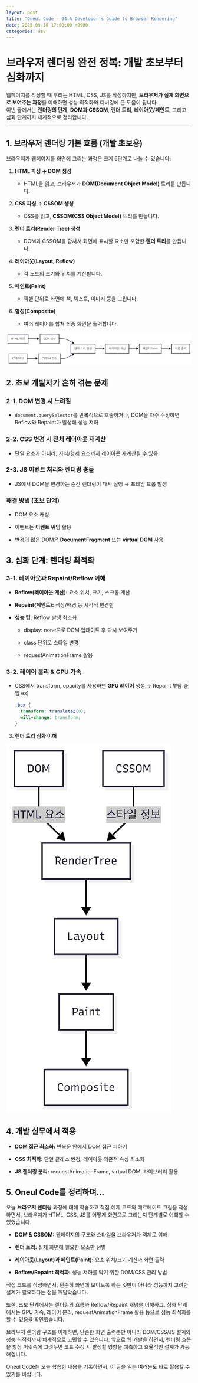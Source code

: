 ```yaml
---
layout: post
title: "Oneul Code - 04.A Developer's Guide to Browser Rendering"
date: 2025-09-18 17:00:00 +0900
categories: dev
---
```


# 브라우저 렌더링 완전 정복: 개발 초보부터 심화까지

웹페이지를 작성할 때 우리는 HTML, CSS, JS를 작성하지만, **브라우저가 실제 화면으로 보여주는 과정**을 이해하면 성능 최적화와 디버깅에 큰 도움이 됩니다.  
이번 글에서는 **렌더링의 단계**, **DOM과 CSSOM**, **렌더 트리**, **레이아웃/페인트**, 그리고 심화 단계까지 체계적으로 정리합니다.

---

## 1. 브라우저 렌더링 기본 흐름 (개발 초보용)

브라우저가 웹페이지를 화면에 그리는 과정은 크게 6단계로 나눌 수 있습니다:

1. **HTML 파싱 → DOM 생성**

   - HTML을 읽고, 브라우저가 **DOM(Document Object Model)** 트리를 만듭니다.

2. **CSS 파싱 → CSSOM 생성**

   - CSS를 읽고, **CSSOM(CSS Object Model)** 트리를 만듭니다.

3. **렌더 트리(Render Tree) 생성**

   - DOM과 CSSOM을 합쳐서 화면에 표시할 요소만 포함한 **렌더 트리**를 만듭니다.

4. **레이아웃(Layout, Reflow)**

   - 각 노드의 크기와 위치를 계산합니다.

5. **페인트(Paint)**

   - 픽셀 단위로 화면에 색, 텍스트, 이미지 등을 그립니다.

6. **합성(Composite)**
   - 여러 레이어를 합쳐 최종 화면을 출력합니다.

![브라우저 랜더링 흐름](/assets/images/browser.png)

## 2. 초보 개발자가 흔히 겪는 문제

### 2-1. **DOM 변경 시 느려짐**

- `document.querySelector`를 반복적으로 호출하거나, DOM을 자주 수정하면 Reflow와 Repaint가 발생해 성능 저하

### 2-2. **CSS 변경 시 전체 레이아웃 재계산**

- 단일 요소가 아니라, 자식/형제 요소까지 레이아웃 재계산될 수 있음

### 2-3. **JS 이벤트 처리와 렌더링 충돌**

- JS에서 DOM을 변경하는 순간 렌더링이 다시 실행 → 프레임 드롭 발생

### 해결 방법 (초보 단계)

- DOM 요소 캐싱

- 이벤트는 **이벤트 위임** 활용

- 변경이 많은 DOM은 **DocumentFragment** 또는 **virtual DOM** 사용

## 3. 심화 단계: 렌더링 최적화

### 3-1. **레이아웃과 Repaint/Reflow 이해**

- **Reflow(레이아웃 계산):** 요소 위치, 크기, 스크롤 계산

- **Repaint(페인트):** 색상/배경 등 시각적 변경만

- **성능 팁:** Reflow 발생 최소화

  - display: none으로 DOM 업데이트 후 다시 보여주기

  - class 단위로 스타일 변경

  - requestAnimationFrame 활용

### 3-2. **레이어 분리 & GPU 가속**

- CSS에서 transform, opacity를 사용하면 **GPU 레이어** 생성 → Repaint 부담 줄임
  ex)
  ```css
  .box {
    transform: translateZ(0);
    will-change: transform;
  }
  ```

3. **렌더 트리 심화 이해**

![브라우저 심화 흐름](/assets/images/browser1.png)

## 4. 개발 실무에서 적용

- **DOM 접근 최소화:** 반복문 안에서 DOM 접근 피하기

- **CSS 최적화:** 단일 클래스 변경, 레이아웃 의존적 속성 최소화

- **JS 렌더링 분리:** requestAnimationFrame, virtual DOM, 라이브러리 활용

## 5. Oneul Code를 정리하며...

오늘 **브라우저 렌더링** 과정에 대해 학습하고 직접 예제 코드와 메르메이드 그림을 작성하면서, 브라우저가 HTML, CSS, JS를 어떻게 화면으로 그리는지 단계별로 이해할 수 있었습니다.

- **DOM & CSSOM:** 웹페이지의 구조와 스타일을 브라우저가 객체로 이해

- **렌더 트리:** 실제 화면에 필요한 요소만 선별

- **레이아웃(Layout)과 페인트(Paint):** 요소 위치/크기 계산과 화면 출력

- **Reflow/Repaint 최적화:** 성능 저하를 막기 위한 DOM/CSS 관리 방법

직접 코드를 작성하면서, 단순히 화면에 보이도록 하는 것만이 아니라 성능까지 고려한 설계가 필요하다는 점을 깨달았습니다.

또한, 초보 단계에서는 렌더링의 흐름과 Reflow/Repaint 개념을 이해하고,
심화 단계에서는 GPU 가속, 레이어 분리, requestAnimationFrame 활용 등으로 성능 최적화를 할 수 있음을 확인했습니다.

브라우저 렌더링 구조를 이해하면, 단순한 화면 출력뿐만 아니라 DOM/CSS/JS 설계와 성능 최적화까지 체계적으로 고민할 수 있습니다.
앞으로 웹 개발을 하면서, 렌더링 흐름을 항상 머릿속에 그려두면 코드 수정 시 발생할 영향을 예측하고 효율적인 설계가 가능해집니다.

Oneul Code는 오늘 학습한 내용을 기록하면서, 이 글을 읽는 여러분도 바로 활용할 수 있기를 바랍니다.
